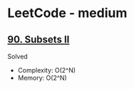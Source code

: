 # LeetCode - medium

## [90. Subsets II](https://leetcode.com/problems/subsets-ii)

Solved

* Complexity: O(2^N)
* Memory: O(2^N)
